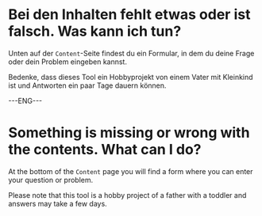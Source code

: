 # Bei den Inhalten fehlt etwas oder ist falsch. Was kann ich tun?

Unten auf der `Content`-Seite findest du ein Formular, in dem du deine Frage oder dein Problem eingeben kannst.

Bedenke, dass dieses Tool ein Hobbyprojekt von einem Vater mit Kleinkind ist und Antworten ein paar Tage dauern können.

---ENG---

# Something is missing or wrong with the contents. What can I do?

At the bottom of the `Content` page you will find a form where you can enter your question or problem.

Please note that this tool is a hobby project of a father with a toddler and answers may take a few days.
